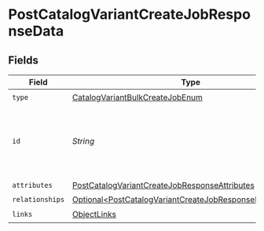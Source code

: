 # PostCatalogVariantCreateJobResponseData


## Fields

| Field                                                                                                                                      | Type                                                                                                                                       | Required                                                                                                                                   | Description                                                                                                                                |
| ------------------------------------------------------------------------------------------------------------------------------------------ | ------------------------------------------------------------------------------------------------------------------------------------------ | ------------------------------------------------------------------------------------------------------------------------------------------ | ------------------------------------------------------------------------------------------------------------------------------------------ |
| `type`                                                                                                                                     | [CatalogVariantBulkCreateJobEnum](../../models/components/CatalogVariantBulkCreateJobEnum.md)                                              | :heavy_check_mark:                                                                                                                         | N/A                                                                                                                                        |
| `id`                                                                                                                                       | *String*                                                                                                                                   | :heavy_check_mark:                                                                                                                         | Unique identifier for retrieving the job. Generated by Klaviyo.                                                                            |
| `attributes`                                                                                                                               | [PostCatalogVariantCreateJobResponseAttributes](../../models/components/PostCatalogVariantCreateJobResponseAttributes.md)                  | :heavy_check_mark:                                                                                                                         | N/A                                                                                                                                        |
| `relationships`                                                                                                                            | [Optional\<PostCatalogVariantCreateJobResponseRelationships>](../../models/components/PostCatalogVariantCreateJobResponseRelationships.md) | :heavy_minus_sign:                                                                                                                         | N/A                                                                                                                                        |
| `links`                                                                                                                                    | [ObjectLinks](../../models/components/ObjectLinks.md)                                                                                      | :heavy_check_mark:                                                                                                                         | N/A                                                                                                                                        |